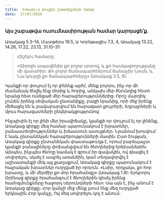 ```yaml
---
title:  Իմաստուն խոսքեր ընտանիքների համար
date:  27/07/2019
---
```


### Այս շաբաթվա ուսումնասիրության համար կարդացե՛ք.
Առակաց 5.3–14, Մատթեոս 19.5, Ա Կորնթացիս 7.3, 4, Առակաց 13.22, 14.26, 17.22, 23.13, 31.10–31:

> <p>Հիշելու համարը.<p>
> «Տիրոջն ապավինիր քո բոլոր սրտով, և քո հասկացողությանը մի վստահիր։ Քո բոլոր ճանապարհներում ճանաչիր Նրան, և Նա կուղղի քո ճանապարհները» (Առակաց 3.5, 6):

Կյանքի որ փուլում էլ որ լինենք այժմ, մենք բոլորս, ինչ-որ մի ժամանակ ծնվել ենք մորից և հորից, անկախ մեր ծնունդից հետո նրանց հետ ունեցած մեր հարաբերություններից։ Որոշ մարդիկ չունեն իրենց սեփական ընտանիքը, բացի նրանից, որի մեջ իրենք մեծացել են և բավարարվում են հարազատ քույրերի, եղբայրների և մյուս հարազատների ընկերակցությունով:

Ինչպիսին էլ որ լինի մեր իրավիճակը, կյանքի որ փուլում էլ որ լինենք, Առակաց գիրքը մեզ համար պարունակում է խրատներ, բանաստեղծություններ և իմաստուն ասույթներ։ Նրանում խոսվում է նաև ընտանեկան հարաբերությունների մասին: Ըստ էության, Առակաց գիրքը ընտանեկան փաստաթուղթ է, որում բարեպաշտ կյանքի բանալիները փոխանցվում են ծնողներից երեխաներին։ Այնպես, ինչպես ծնողը նամակ է գրում իր զավակին, ով գնացել է սովորելու, սկսել է ապրել առանձին, կամ տեղավորվել է աշխատանքի մեկ այլ քաղաքում, Առակաց գիրքը պարունակում է հայրական խրատներ ուղղված իր որդուն. «Լսիր, որդյակս, քո հոր խրատը, և մի մերժիր քո մոր հրահանգը» (Առակաց 1.8)։ Երկրորդ Օրինաց գիրքը հրահանգում է ծնողներին կիսել իրենց համոզմունքները հաջորդ սերունդների հետ։ Սա այն է, ինչ անում է Առակաց գիրքը։ Հոր կանչի մեջ մենք լսում ենք մեզ ուղղված երկնային Հոր կանչը, Ով մեզ սովորելու կոչ է անում։